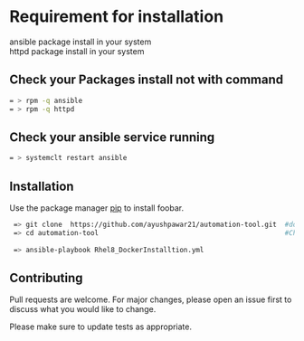 #   Requirement  for installation

ansible package install in your system  
httpd package install in your system  


## Check your Packages install not with command

```bash
= > rpm -q ansible 
= > rpm -q httpd
```


## Check your ansible service running 

```bash
= > systemclt restart ansible

```


## Installation

Use the package manager [pip](https://pip.pypa.io/en/stable/) to install foobar.

```bash
 => git clone  https://github.com/ayushpawar21/automation-tool.git  #download the repo
 => cd automation-tool                                              #Change The directory
  
 => ansible-playbook Rhel8_DockerInstalltion.yml 
```


## Contributing
Pull requests are welcome. For major changes, please open an issue first to discuss what you would like to change.

Please make sure to update tests as appropriate.


